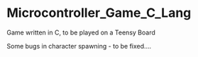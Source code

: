 # Microcontroller_Game_C_Lang

Game written in C, to be played on a Teensy Board

Some bugs in character spawning - to be fixed....